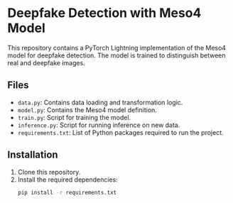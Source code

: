 # Deepfake Detection with Meso4 Model

This repository contains a PyTorch Lightning implementation of the Meso4 model for deepfake detection. The model is trained to distinguish between real and deepfake images.

## Files
- `data.py`: Contains data loading and transformation logic.
- `model.py`: Contains the Meso4 model definition.
- `train.py`: Script for training the model.
- `inference.py`: Script for running inference on new data.
- `requirements.txt`: List of Python packages required to run the project.

## Installation

1. Clone this repository.
2. Install the required dependencies:
   ```bash
   pip install -r requirements.txt
